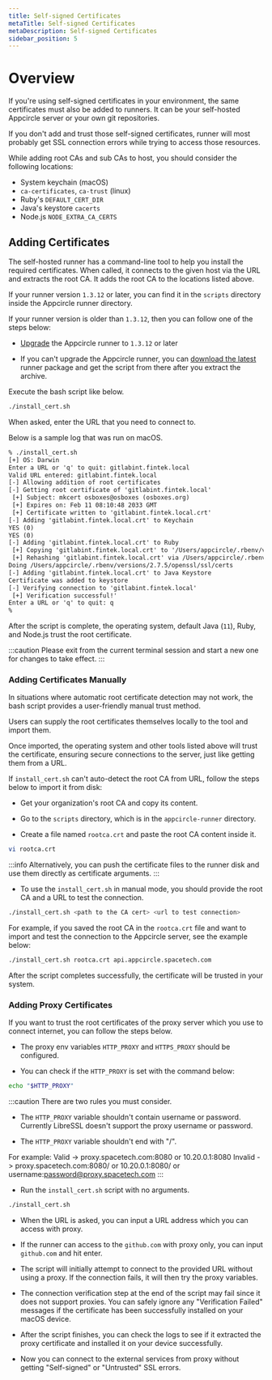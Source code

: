 ```yaml
---
title: Self-signed Certificates
metaTitle: Self-signed Certificates
metaDescription: Self-signed Certificates
sidebar_position: 5
---
```


# Overview

If you're using self-signed certificates in your environment, the same certificates must also be added to runners. It can be your self-hosted Appcircle server or your own git repositories.

If you don't add and trust those self-signed certificates, runner will most probably get SSL connection errors while trying to access those resources.

While adding root CAs and sub CAs to host, you should consider the following locations:

- System keychain (macOS)
- `ca-certificates`, `ca-trust` (linux)
- Ruby's `DEFAULT_CERT_DIR`
- Java's keystore `cacerts`
- Node.js `NODE_EXTRA_CA_CERTS`

## Adding Certificates

The self-hosted runner has a command-line tool to help you install the required certificates. When called, it connects to the given host via the URL and extracts the root CA. It adds the root CA to the locations listed above.

If your runner version `1.3.12` or later, you can find it in the `scripts` directory inside the Appcircle runner directory.

If your runner version is older than `1.3.12`, then you can follow one of the steps below:

- [Upgrade](../update.md#1-update-runner) the Appcircle runner to `1.3.12` or later

- If you can't upgrade the Appcircle runner, you can [download the latest](../update.md#1-update-runner) runner package and get the script from there after you extract the archive.

Execute the bash script like below.

```bash
./install_cert.sh
```

When asked, enter the URL that you need to connect to.

Below is a sample log that was run on macOS.

```txt
% ./install_cert.sh
[+] OS: Darwin
Enter a URL or 'q' to quit: gitlabint.fintek.local
Valid URL entered: gitlabint.fintek.local
[-] Allowing addition of root certificates
[-] Getting root certificate of 'gitlabint.fintek.local'
 [+] Subject: mkcert osboxes@osboxes (osboxes.org)
 [+] Expires on: Feb 11 08:10:48 2033 GMT
 [+] Certificate written to 'gitlabint.fintek.local.crt'
[-] Adding 'gitlabint.fintek.local.crt' to Keychain
YES (0)
YES (0)
[-] Adding 'gitlabint.fintek.local.crt' to Ruby
 [+] Copying 'gitlabint.fintek.local.crt' to '/Users/appcircle/.rbenv/versions/2.7.5/openssl/ssl/certs'
 [+] Rehashing 'gitlabint.fintek.local.crt' via /Users/appcircle/.rbenv/versions/2.7.5/openssl/bin/c_rehash
Doing /Users/appcircle/.rbenv/versions/2.7.5/openssl/ssl/certs
[-] Adding 'gitlabint.fintek.local.crt' to Java Keystore
Certificate was added to keystore
[-] Verifying connection to 'gitlabint.fintek.local'
 [+] Verification successful!'
Enter a URL or 'q' to quit: q
%
```

After the script is complete, the operating system, default Java (`11`), Ruby, and Node.js trust the root certificate.

:::caution
Please exit from the current terminal session and start a new one for changes to take effect.
:::

### Adding Certificates Manually

In situations where automatic root certificate detection may not work, the bash script provides a user-friendly manual trust method.

Users can supply the root certificates themselves locally to the tool and import them.

Once imported, the operating system and other tools listed above will trust the certificate, ensuring secure connections to the server, just like getting them from a URL.

If `install_cert.sh` can't auto-detect the root CA from URL, follow the steps below to import it from disk:

- Get your organization's root CA and copy its content.

- Go to the `scripts` directory, which is in the `appcircle-runner` directory.

- Create a file named `rootca.crt` and paste the root CA content inside it.

```bash
vi rootca.crt
```

:::info
Alternatively, you can push the certificate files to the runner disk and use them directly as certificate arguments.
:::

- To use the `install_cert.sh` in manual mode, you should provide the root CA and a URL to test the connection.

```bash
./install_cert.sh <path to the CA cert> <url to test connection>
```

For example, if you saved the root CA in the `rootca.crt` file and want to import and test the connection to the Appcircle server, see the example below:

```bash
./install_cert.sh rootca.crt api.appcircle.spacetech.com
```

After the script completes successfully, the certificate will be trusted in your system.

### Adding Proxy Certificates

If you want to trust the root certificates of the proxy server which you use to connect internet, you can follow the steps below.

- The proxy env variables `HTTP_PROXY` and `HTTPS_PROXY` should be configured.

- You can check if the `HTTP_PROXY` is set with the command below:

```bash
echo "$HTTP_PROXY"
```

:::caution
There are two rules you must consider.

- The `HTTP_PROXY` variable shouldn't contain username or password. Currently LibreSSL doesn't support the proxy username or password.

- The `HTTP_PROXY` variable shouldn't end with "/".

For example:
Valid -> proxy.spacetech.com:8080 or 10.20.0.1:8080
Invalid -> proxy.spacetech.com:8080/ or 10.20.0.1:8080/ or username:password@proxy.spacetech.com
:::

- Run the `install_cert.sh` script with no arguments.

```bash
./install_cert.sh
```

- When the URL is asked, you can input a URL address which you can access with proxy.

- If the runner can access to the `github.com` with proxy only, you can input `github.com` and hit enter.

- The script will initially attempt to connect to the provided URL without using a proxy. If the connection fails, it will then try the proxy variables.

- The connection verification step at the end of the script may fail since it does not support proxies. You can safely ignore any "Verification Failed" messages if the certificate has been successfully installed on your macOS device.

- After the script finishes, you can check the logs to see if it extracted the proxy certificate and installed it on your device successfully.

- Now you can connect to the external services from proxy without getting "Self-signed" or "Untrusted" SSL errors.
